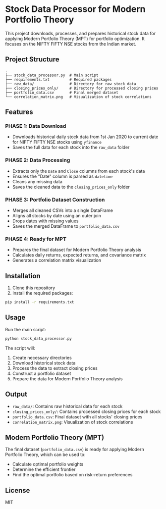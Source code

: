 # Stock Data Processor for Modern Portfolio Theory

This project downloads, processes, and prepares historical stock data for applying Modern Portfolio Theory (MPT) for portfolio optimization. It focuses on the NIFTY FIFTY NSE stocks from the Indian market.

## Project Structure

```
.
├── stock_data_processor.py  # Main script
├── requirements.txt         # Required packages
├── raw_data/                # Directory for raw stock data
├── closing_prices_only/     # Directory for processed closing prices
├── portfolio_data.csv       # Final merged dataset
└── correlation_matrix.png   # Visualization of stock correlations
```

## Features

### PHASE 1: Data Download
- Downloads historical daily stock data from 1st Jan 2020 to current date for NIFTY FIFTY NSE stocks using `yfinance`
- Saves the full data for each stock into the `raw_data` folder

### PHASE 2: Data Processing
- Extracts only the `Date` and `Close` columns from each stock's data
- Ensures the "Date" column is parsed as `datetime`
- Cleans any missing data
- Saves the cleaned data to the `closing_prices_only` folder

### PHASE 3: Portfolio Dataset Construction
- Merges all cleaned CSVs into a single DataFrame
- Aligns all stocks by date using an outer join
- Drops dates with missing values
- Saves the merged DataFrame to `portfolio_data.csv`

### PHASE 4: Ready for MPT
- Prepares the final dataset for Modern Portfolio Theory analysis
- Calculates daily returns, expected returns, and covariance matrix
- Generates a correlation matrix visualization

## Installation

1. Clone this repository
2. Install the required packages:

```bash
pip install -r requirements.txt
```

## Usage

Run the main script:

```bash
python stock_data_processor.py
```

The script will:
1. Create necessary directories
2. Download historical stock data
3. Process the data to extract closing prices
4. Construct a portfolio dataset
5. Prepare the data for Modern Portfolio Theory analysis

## Output

- `raw_data/`: Contains raw historical data for each stock
- `closing_prices_only/`: Contains processed closing prices for each stock
- `portfolio_data.csv`: Final dataset with all stocks' closing prices
- `correlation_matrix.png`: Visualization of stock correlations

## Modern Portfolio Theory (MPT)

The final dataset (`portfolio_data.csv`) is ready for applying Modern Portfolio Theory, which can be used to:
- Calculate optimal portfolio weights
- Determine the efficient frontier
- Find the optimal portfolio based on risk-return preferences

## License

MIT
